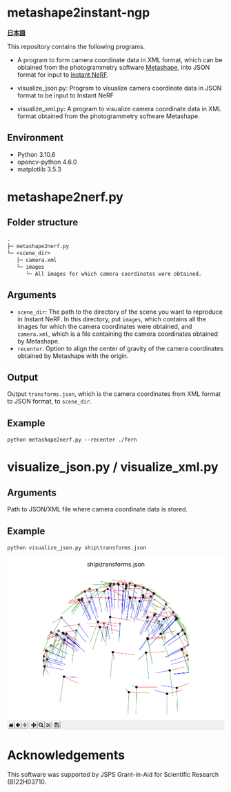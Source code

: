 # metashape2instant-ngp
[**日本語**](./README.ja.md)

This repository contains the following programs.
* A program to form camera coordinate data in XML format, which can be obtained from the photogrammetry software [Metashape](https://www.agisoft.com/), into JSON format for input to [Instant NeRF](https://github.com/NVlabs/instant-ngp).

* visualize_json.py: Program to visualize camera coordinate data in JSON format to be input to Instant NeRF

* visualize_xml.py: A program to visualize camera coordinate data in XML format obtained from the photogrammetry software Metashape.


## Environment
* Python 3.10.6
* opencv-python 4.6.0
* matplotlib 3.5.3

# metashape2nerf.py
## Folder structure
```
.
├─ metashape2nerf.py
└─ <scene_dir>
   ├─ camera.xml
   └─ images
      └─ All images for which camera coordinates were obtained.
```
## Arguments
* `scene_dir`: The path to the directory of the scene you want to reproduce in Instant NeRF. In this directory, put `images`, which contains all the images for which the camera coordinates were obtained, and `camera.xml`, which is a file containing the camera coordinates obtained by Metashape.
* `recenter`: Option to align the center of gravity of the camera coordinates obtained by Metashape with the origin.

## Output
Output `transforms.json`, which is the camera coordinates from XML format to JSON format, to `scene_dir`.

## Example
```
python metashape2nerf.py --recenter ./fern
```

# visualize_json.py / visualize_xml.py
## Arguments
Path to JSON/XML file where camera coordinate data is stored.

## Example
```
python visualize_json.py ship\transforms.json
```

![Figure](image/figure.png)


# Acknowledgements
This software was supported by JSPS Grant-in-Aid for Scientific Research (B)22H03710.